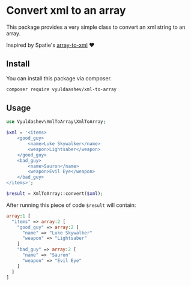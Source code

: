 # Convert xml to an array

This package provides a very simple class to convert an xml string to an array.

Inspired by Spatie's [array-to-xml](https://github.com/spatie/array-to-xml) ❤️ 

## Install

You can install this package via composer.

``` bash
composer require vyuldaashev/xml-to-array
```

## Usage

```php
use Vyuldashev\XmlToArray\XmlToArray;

$xml = '<items>
    <good_guy>
        <name>Luke Skywalker</name>
        <weapon>Lightsaber</weapon>
    </good_guy>
    <bad_guy>
        <name>Sauron</name>
        <weapon>Evil Eye</weapon>
    </bad_guy>
</items>';

$result = XmlToArray::convert($xml);
```
After running this piece of code `$result` will contain:

```php
array:1 [
  "items" => array:2 [
    "good_guy" => array:2 [
      "name" => "Luke Skywalker"
      "weapon" => "Lightsaber"
    ]
    "bad_guy" => array:2 [
      "name" => "Sauron"
      "weapon" => "Evil Eye"
    ]
  ]
]
```

